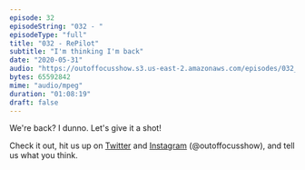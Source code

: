 ```yaml
---
episode: 32
episodeString: "032 - "
episodeType: "full"
title: "032 - RePilot"
subtitle: "I'm thinking I'm back"
date: "2020-05-31"
audio: "https://outoffocusshow.s3.us-east-2.amazonaws.com/episodes/032_RePilot.mp3"
bytes: 65592842 
mime: "audio/mpeg"
duration: "01:08:19"
draft: false
---
```


We're back? I dunno. Let's give it a shot!

Check it out, hit us up on [Twitter][twit] and [Instagram][insta] (\@outoffocusshow), and tell us what you think.

[twit]: https://twitter.com/outoffocusshow
[insta]: https://instagram.com/outoffocusshow
